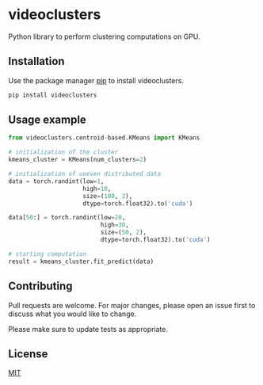 # videoclusters

Python library to perform clustering computations on GPU.

## Installation

Use the package manager [pip](https://pip.pypa.io/en/stable/) to install videoclusters.

```bash
pip install videoclusters
```

## Usage example

```python
from videoclusters.centroid-based.KMeans import KMeans

# initialization of the cluster
kmeans_cluster = KMeans(num_clusters=2)

# initialization of uneven distributed data
data = torch.randint(low=1,
                     high=10,
                     size=(100, 2),
                     dtype=torch.float32).to('cuda')

data[50:] = torch.randint(low=20,
                          high=30,
                          size=(50, 2),
                          dtype=torch.float32).to('cuda')

# starting computation
result = kmeans_cluster.fit_predict(data)
```

## Contributing
Pull requests are welcome. For major changes, please open an issue first to discuss what you would like to change.

Please make sure to update tests as appropriate.

## License
[MIT](https://choosealicense.com/licenses/mit/)
